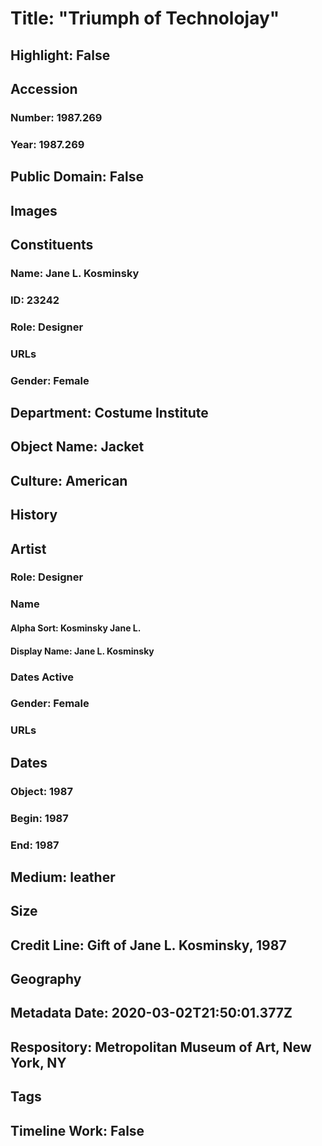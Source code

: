 # Title: "Triumph of Technolojay"
## Highlight: False
## Accession
### Number: 1987.269
### Year: 1987.269
## Public Domain: False
## Images
## Constituents
### Name: Jane L. Kosminsky
### ID: 23242
### Role: Designer
### URLs
### Gender: Female
## Department: Costume Institute
## Object Name: Jacket
## Culture: American
## History
## Artist
### Role: Designer
### Name
#### Alpha Sort: Kosminsky Jane L.
#### Display Name: Jane L. Kosminsky
### Dates Active
### Gender: Female
### URLs
## Dates
### Object: 1987
### Begin: 1987
### End: 1987
## Medium: leather
## Size
## Credit Line: Gift of Jane L. Kosminsky, 1987
## Geography
## Metadata Date: 2020-03-02T21:50:01.377Z
## Respository: Metropolitan Museum of Art, New York, NY
## Tags
## Timeline Work: False
